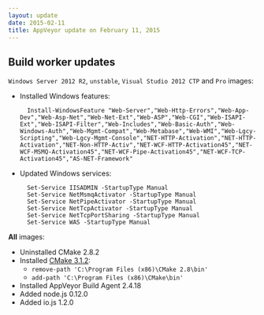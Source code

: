 ```yaml
---
layout: update
date: 2015-02-11
title: AppVeyor update on February 11, 2015
---
```


## Build worker updates

`Windows Server 2012 R2`, `unstable`, `Visual Studio 2012 CTP` and `Pro` images:

- Installed Windows features:

	    Install-WindowsFeature "Web-Server","Web-Http-Errors","Web-App-Dev","Web-Asp-Net","Web-Net-Ext","Web-ASP","Web-CGI","Web-ISAPI-Ext","Web-ISAPI-Filter","Web-Includes","Web-Basic-Auth","Web-Windows-Auth","Web-Mgmt-Compat","Web-Metabase","Web-WMI","Web-Lgcy-Scripting","Web-Lgcy-Mgmt-Console","NET-HTTP-Activation","NET-HTTP-Activation","NET-Non-HTTP-Activ","NET-WCF-HTTP-Activation45","NET-WCF-MSMQ-Activation45","NET-WCF-Pipe-Activation45","NET-WCF-TCP-Activation45","AS-NET-Framework"

- Updated Windows services:

		Set-Service IISADMIN -StartupType Manual
		Set-Service NetMsmqActivator -StartupType Manual
		Set-Service NetPipeActivator -StartupType Manual
		Set-Service NetTcpActivator -StartupType Manual
		Set-Service NetTcpPortSharing -StartupType Manual
		Set-Service WAS -StartupType Manual

**All** images:

- Uninstalled CMake 2.8.2
- Installed [CMake 3.1.2](http://www.cmake.org/download/):
	- `remove-path 'C:\Program Files (x86)\CMake 2.8\bin'`
	- `add-path 'C:\Program Files (x86)\CMake\bin'`
- Installed AppVeyor Build Agent 2.4.18
- Added node.js 0.12.0
- Added io.js 1.2.0
